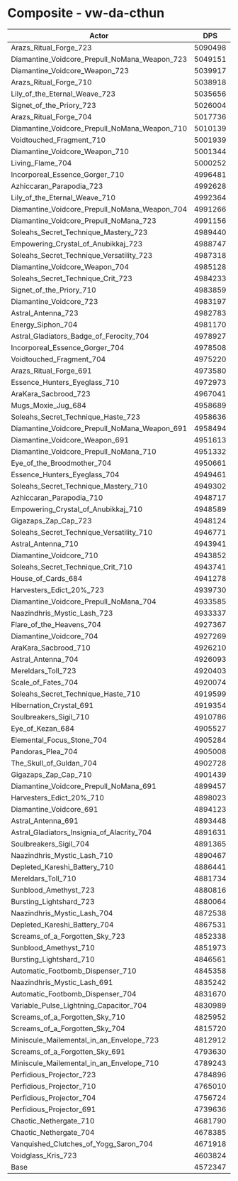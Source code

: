 # Composite - vw-da-cthun
| Actor | DPS | Increase |
|---|:---:|:---:|
|Arazs_Ritual_Forge_723|5090498|11.33%|
|Diamantine_Voidcore_Prepull_NoMana_Weapon_723|5049151|10.43%|
|Diamantine_Voidcore_Weapon_723|5039917|10.23%|
|Arazs_Ritual_Forge_710|5038918|10.20%|
|Lily_of_the_Eternal_Weave_723|5035656|10.13%|
|Signet_of_the_Priory_723|5026004|9.92%|
|Arazs_Ritual_Forge_704|5017736|9.74%|
|Diamantine_Voidcore_Prepull_NoMana_Weapon_710|5010139|9.57%|
|Voidtouched_Fragment_710|5001939|9.40%|
|Diamantine_Voidcore_Weapon_710|5001344|9.38%|
|Living_Flame_704|5000252|9.36%|
|Incorporeal_Essence_Gorger_710|4996481|9.28%|
|Azhiccaran_Parapodia_723|4992628|9.19%|
|Lily_of_the_Eternal_Weave_710|4992364|9.19%|
|Diamantine_Voidcore_Prepull_NoMana_Weapon_704|4991266|9.16%|
|Diamantine_Voidcore_Prepull_NoMana_723|4991156|9.16%|
|Soleahs_Secret_Technique_Mastery_723|4989440|9.12%|
|Empowering_Crystal_of_Anubikkaj_723|4988747|9.11%|
|Soleahs_Secret_Technique_Versatility_723|4987318|9.08%|
|Diamantine_Voidcore_Weapon_704|4985128|9.03%|
|Soleahs_Secret_Technique_Crit_723|4984233|9.01%|
|Signet_of_the_Priory_710|4983859|9.00%|
|Diamantine_Voidcore_723|4983197|8.99%|
|Astral_Antenna_723|4982783|8.98%|
|Energy_Siphon_704|4981170|8.94%|
|Astral_Gladiators_Badge_of_Ferocity_704|4978927|8.89%|
|Incorporeal_Essence_Gorger_704|4978508|8.88%|
|Voidtouched_Fragment_704|4975220|8.81%|
|Arazs_Ritual_Forge_691|4973580|8.78%|
|Essence_Hunters_Eyeglass_710|4972973|8.76%|
|AraKara_Sacbrood_723|4967041|8.63%|
|Mugs_Moxie_Jug_684|4958689|8.45%|
|Soleahs_Secret_Technique_Haste_723|4958636|8.45%|
|Diamantine_Voidcore_Prepull_NoMana_Weapon_691|4958494|8.45%|
|Diamantine_Voidcore_Weapon_691|4951613|8.29%|
|Diamantine_Voidcore_Prepull_NoMana_710|4951332|8.29%|
|Eye_of_the_Broodmother_704|4950661|8.27%|
|Essence_Hunters_Eyeglass_704|4949461|8.25%|
|Soleahs_Secret_Technique_Mastery_710|4949302|8.24%|
|Azhiccaran_Parapodia_710|4948717|8.23%|
|Empowering_Crystal_of_Anubikkaj_710|4948589|8.23%|
|Gigazaps_Zap_Cap_723|4948124|8.22%|
|Soleahs_Secret_Technique_Versatility_710|4946771|8.19%|
|Astral_Antenna_710|4943941|8.13%|
|Diamantine_Voidcore_710|4943852|8.13%|
|Soleahs_Secret_Technique_Crit_710|4943741|8.12%|
|House_of_Cards_684|4941278|8.07%|
|Harvesters_Edict_20%_723|4939730|8.03%|
|Diamantine_Voidcore_Prepull_NoMana_704|4933585|7.90%|
|Naazindhris_Mystic_Lash_723|4933337|7.90%|
|Flare_of_the_Heavens_704|4927367|7.76%|
|Diamantine_Voidcore_704|4927269|7.76%|
|AraKara_Sacbrood_710|4926210|7.74%|
|Astral_Antenna_704|4926093|7.74%|
|Mereldars_Toll_723|4920403|7.61%|
|Scale_of_Fates_704|4920074|7.60%|
|Soleahs_Secret_Technique_Haste_710|4919599|7.59%|
|Hibernation_Crystal_691|4919354|7.59%|
|Soulbreakers_Sigil_710|4910786|7.40%|
|Eye_of_Kezan_684|4905527|7.29%|
|Elemental_Focus_Stone_704|4905284|7.28%|
|Pandoras_Plea_704|4905008|7.28%|
|The_Skull_of_Guldan_704|4902728|7.23%|
|Gigazaps_Zap_Cap_710|4901439|7.20%|
|Diamantine_Voidcore_Prepull_NoMana_691|4899457|7.15%|
|Harvesters_Edict_20%_710|4898023|7.12%|
|Diamantine_Voidcore_691|4894123|7.04%|
|Astral_Antenna_691|4893448|7.02%|
|Astral_Gladiators_Insignia_of_Alacrity_704|4891631|6.98%|
|Soulbreakers_Sigil_704|4891365|6.98%|
|Naazindhris_Mystic_Lash_710|4890467|6.96%|
|Depleted_Kareshi_Battery_710|4886441|6.87%|
|Mereldars_Toll_710|4881734|6.77%|
|Sunblood_Amethyst_723|4880816|6.75%|
|Bursting_Lightshard_723|4880064|6.73%|
|Naazindhris_Mystic_Lash_704|4872538|6.57%|
|Depleted_Kareshi_Battery_704|4867531|6.46%|
|Screams_of_a_Forgotten_Sky_723|4852338|6.12%|
|Sunblood_Amethyst_710|4851973|6.12%|
|Bursting_Lightshard_710|4846561|6.00%|
|Automatic_Footbomb_Dispenser_710|4845358|5.97%|
|Naazindhris_Mystic_Lash_691|4835242|5.75%|
|Automatic_Footbomb_Dispenser_704|4831670|5.67%|
|Variable_Pulse_Lightning_Capacitor_704|4830989|5.66%|
|Screams_of_a_Forgotten_Sky_710|4825952|5.55%|
|Screams_of_a_Forgotten_Sky_704|4815720|5.32%|
|Miniscule_Mailemental_in_an_Envelope_723|4812912|5.26%|
|Screams_of_a_Forgotten_Sky_691|4793630|4.84%|
|Miniscule_Mailemental_in_an_Envelope_710|4789243|4.74%|
|Perfidious_Projector_723|4784896|4.65%|
|Perfidious_Projector_710|4765010|4.21%|
|Perfidious_Projector_704|4756724|4.03%|
|Perfidious_Projector_691|4739636|3.66%|
|Chaotic_Nethergate_710|4681790|2.39%|
|Chaotic_Nethergate_704|4678385|2.32%|
|Vanquished_Clutches_of_Yogg_Saron_704|4671918|2.18%|
|Voidglass_Kris_723|4603824|0.69%|
|Base|4572347|0.00%|
